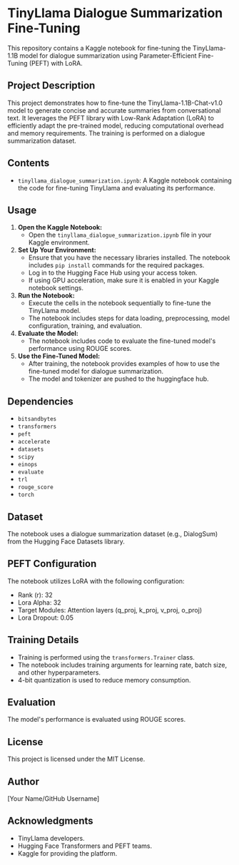 # TinyLlama Dialogue Summarization Fine-Tuning

This repository contains a Kaggle notebook for fine-tuning the TinyLlama-1.1B model for dialogue summarization using Parameter-Efficient Fine-Tuning (PEFT) with LoRA.

## Project Description

This project demonstrates how to fine-tune the TinyLlama-1.1B-Chat-v1.0 model to generate concise and accurate summaries from conversational text. It leverages the PEFT library with Low-Rank Adaptation (LoRA) to efficiently adapt the pre-trained model, reducing computational overhead and memory requirements. The training is performed on a dialogue summarization dataset.

## Contents

* `tinyllama_dialogue_summarization.ipynb`: A Kaggle notebook containing the code for fine-tuning TinyLlama and evaluating its performance.

## Usage

1.  **Open the Kaggle Notebook:**
    * Open the `tinyllama_dialogue_summarization.ipynb` file in your Kaggle environment.
2.  **Set Up Your Environment:**
    * Ensure that you have the necessary libraries installed. The notebook includes `pip install` commands for the required packages.
    * Log in to the Hugging Face Hub using your access token.
    * If using GPU acceleration, make sure it is enabled in your Kaggle notebook settings.
3.  **Run the Notebook:**
    * Execute the cells in the notebook sequentially to fine-tune the TinyLlama model.
    * The notebook includes steps for data loading, preprocessing, model configuration, training, and evaluation.
4.  **Evaluate the Model:**
    * The notebook includes code to evaluate the fine-tuned model's performance using ROUGE scores.
5.  **Use the Fine-Tuned Model:**
    * After training, the notebook provides examples of how to use the fine-tuned model for dialogue summarization.
    * The model and tokenizer are pushed to the huggingface hub.

## Dependencies

* `bitsandbytes`
* `transformers`
* `peft`
* `accelerate`
* `datasets`
* `scipy`
* `einops`
* `evaluate`
* `trl`
* `rouge_score`
* `torch`

## Dataset

The notebook uses a dialogue summarization dataset (e.g., DialogSum) from the Hugging Face Datasets library.

## PEFT Configuration

The notebook utilizes LoRA with the following configuration:

* Rank (r): 32
* Lora Alpha: 32
* Target Modules: Attention layers (q_proj, k_proj, v_proj, o_proj)
* Lora Dropout: 0.05

## Training Details

* Training is performed using the `transformers.Trainer` class.
* The notebook includes training arguments for learning rate, batch size, and other hyperparameters.
* 4-bit quantization is used to reduce memory consumption.

## Evaluation

The model's performance is evaluated using ROUGE scores.

## License

This project is licensed under the MIT License.

## Author

[Your Name/GitHub Username]

## Acknowledgments

* TinyLlama developers.
* Hugging Face Transformers and PEFT teams.
* Kaggle for providing the platform.